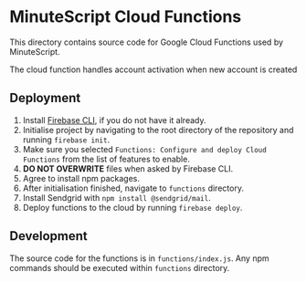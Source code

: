 # MinuteScript Cloud Functions
This directory contains source code for Google Cloud Functions
used by MinuteScript.

The cloud function handles account activation when new account is created

## Deployment
1. Install [Firebase CLI](https://firebase.google.com/docs/cli), if you do not have it already.
2. Initialise project by navigating to the root directory of the repository and running `firebase init`.
3. Make sure you selected `Functions: Configure and deploy Cloud Functions` from the list of features to enable.
4. **DO NOT OVERWRITE** files when asked by Firebase CLI.
5. Agree to install npm packages.
6. After initialisation finished, navigate to `functions` directory.
7. Install Sendgrid with `npm install @sendgrid/mail`.
8. Deploy functions to the cloud by running `firebase deploy`.

## Development
The source code for the functions is in `functions/index.js`. Any npm commands should be executed within `functions` directory.
